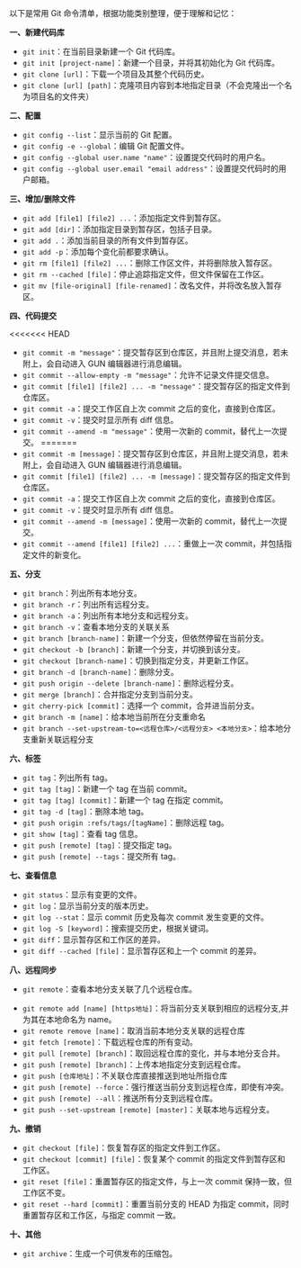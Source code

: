 

以下是常用 Git 命令清单，根据功能类别整理，便于理解和记忆：

**一、新建代码库**

*   `git init`：在当前目录新建一个 Git 代码库。
*   `git init [project-name]`：新建一个目录，并将其初始化为 Git 代码库。
*   `git clone [url]`：下载一个项目及其整个代码历史。
*   `git clone [url] [path]`：克隆项目内容到本地指定目录（不会克隆出一个名为项目名的文件夹）

**二、配置**

*   `git config --list`：显示当前的 Git 配置。
*   `git config -e --global`：编辑 Git 配置文件。
*   `git config --global user.name "name"`：设置提交代码时的用户名。
*   `git config --global user.email "email address"`：设置提交代码时的用户邮箱。

**三、增加/删除文件**

*   `git add [file1] [file2] ...`：添加指定文件到暂存区。
*   `git add [dir]`：添加指定目录到暂存区，包括子目录。
*   `git add .`：添加当前目录的所有文件到暂存区。
*   `git add -p`：添加每个变化前都要求确认。
*   `git rm [file1] [file2] ...`：删除工作区文件，并将删除放入暂存区。
*   `git rm --cached [file]`：停止追踪指定文件，但文件保留在工作区。
*   `git mv [file-original] [file-renamed]`：改名文件，并将改名放入暂存区。

**四、代码提交**

<<<<<<< HEAD
*   `git commit -m "message"`：提交暂存区到仓库区，并且附上提交消息，若未附上，会自动进入 GUN 编辑器进行消息编辑。
*   `git commit --allow-empty -m "message"`：允许不记录文件提交信息。
*   `git commit [file1] [file2] ... -m "message"`：提交暂存区的指定文件到仓库区。
*   `git commit -a`：提交工作区自上次 commit 之后的变化，直接到仓库区。
*   `git commit -v`：提交时显示所有 diff 信息。
*   `git commit --amend -m "message"`：使用一次新的 commit，替代上一次提交。
=======
*   `git commit -m [message]`：提交暂存区到仓库区，并且附上提交消息，若未附上，会自动进入 GUN 编辑器进行消息编辑。
*   `git commit [file1] [file2] ... -m [message]`：提交暂存区的指定文件到仓库区。
*   `git commit -a`：提交工作区自上次 commit 之后的变化，直接到仓库区。
*   `git commit -v`：提交时显示所有 diff 信息。
*   `git commit --amend -m [message]`：使用一次新的 commit，替代上一次提交。
*   `git commit --amend [file1] [file2] ...`：重做上一次 commit，并包括指定文件的新变化。

**五、分支**

*   `git branch`：列出所有本地分支。
*   `git branch -r`：列出所有远程分支。
*   `git branch -a`：列出所有本地分支和远程分支。
*   `git branch -v`：查看本地分支的关联关系
*   `git branch [branch-name]`：新建一个分支，但依然停留在当前分支。
*   `git checkout -b [branch]`：新建一个分支，并切换到该分支。
*   `git checkout [branch-name]`：切换到指定分支，并更新工作区。
*   `git branch -d [branch-name]`：删除分支。
*   `git push origin --delete [branch-name]`：删除远程分支。
*   `git merge [branch]`：合并指定分支到当前分支。
*   `git cherry-pick [commit]`：选择一个 commit，合并进当前分支。
*   `git branch -m [name]`：给本地当前所在分支重命名
*   `git branch --set-upstream-to=<远程仓库>/<远程分支> <本地分支>`：给本地分支重新关联远程分支

**六、标签**

*   `git tag`：列出所有 tag。
*   `git tag [tag]`：新建一个 tag 在当前 commit。
*   `git tag [tag] [commit]`：新建一个 tag 在指定 commit。
*   `git tag -d [tag]`：删除本地 tag。
*   `git push origin :refs/tags/[tagName]`：删除远程 tag。
*   `git show [tag]`：查看 tag 信息。
*   `git push [remote] [tag]`：提交指定 tag。
*   `git push [remote] --tags`：提交所有 tag。

**七、查看信息**

*   `git status`：显示有变更的文件。
*   `git log`：显示当前分支的版本历史。
*   `git log --stat`：显示 commit 历史及每次 commit 发生变更的文件。
*   `git log -S [keyword]`：搜索提交历史，根据关键词。
*   `git diff`：显示暂存区和工作区的差异。
*   `git diff --cached [file]`：显示暂存区和上一个 commit 的差异。

**八、远程同步**

-   `git remote`：查看本地分支关联了几个远程仓库。
*   `git remote add [name] [https地址]`：将当前分支关联到相应的远程分支,并为其在本地命名为 name。
*   `git remote remove [name]`：取消当前本地分支关联的远程仓库
*   `git fetch [remote]`：下载远程仓库的所有变动。
*   `git pull [remote] [branch]`：取回远程仓库的变化，并与本地分支合并。
*   `git push [remote] [branch]`：上传本地指定分支到远程仓库。
*   `git push [仓库地址]`：不关联仓库直接推送到地址所指仓库
*   `git push [remote] --force`：强行推送当前分支到远程仓库，即使有冲突。
*   `git push [remote] --all`：推送所有分支到远程仓库。
*   `git push --set-upstream [remote] [master]`：关联本地与远程分支。


**九、撤销**

*   `git checkout [file]`：恢复暂存区的指定文件到工作区。
*   `git checkout [commit] [file]`：恢复某个 commit 的指定文件到暂存区和工作区。
*   `git reset [file]`：重置暂存区的指定文件，与上一次 commit 保持一致，但工作区不变。
*   `git reset --hard [commit]`：重置当前分支的 HEAD 为指定 commit，同时重置暂存区和工作区，与指定 commit 一致。

**十、其他**

*   `git archive`：生成一个可供发布的压缩包。